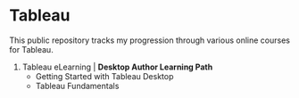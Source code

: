 # Tableau
This public repository tracks my progression through various online courses for Tableau.  
 
1. Tableau eLearning | **Desktop Author Learning Path**  
   - Getting Started with Tableau Desktop
   - Tableau Fundamentals
